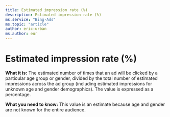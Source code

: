 ```yaml
---
title: Estimated impression rate (%)
description: Estimated impression rate (%)
ms.service: "Bing-Ads"
ms.topic: "article"
author: eric-urban
ms.author: eur
---
```


# Estimated impression rate (%)

**What it is:**   The estimated number of times that an ad will be clicked by a particular age group or gender, divided by the total number of estimated impressions across the ad group    (including estimated impressions for unknown age and gender demographics). The value is expressed as a percentage.

**What you need to know:** This value is an estimate because age and gender are not known for the entire audience.


